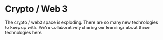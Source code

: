 # Crypto / Web 3

The crypto / web3 space is exploding. There are so many new technologies to keep up with. We're collaboratively sharing our learnings about these technologies here.
